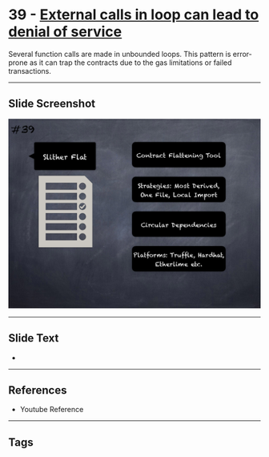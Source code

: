 
# 39 - [External calls in loop can lead to denial of service](./External%20calls%20in%20loop%20can%20lead%20to%20denial%20of%20service.md)

 Several function calls are made in unbounded loops. This pattern is error-prone as it can trap the contracts due to the gas limitations or failed transactions.


___
## Slide Screenshot
![039.png](../../images/6.Audit%20Techniques%20and%20Tools%20101/039.png)
___
## Slide Text
- 
___
## References
- Youtube Reference
___
## Tags
